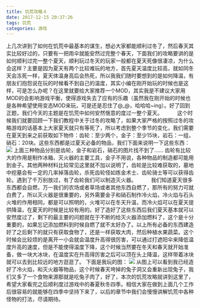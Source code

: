 ```yaml
---
title: 饥荒攻略４
date: 2017-12-15 20:37:26
tags: 饥荒
categories: 游戏
---
```

上几次讲到了如何在饥荒中最基本的谋生，想必大家都能顺利过冬了，然后春天其实比较好过的，只要有一把雨伞就能安然过完整个春天，下面我们的攻略要讲的是如何顺利过完一整个夏天，顺利玩过冬天的玩家一般都在夏天死像很凄凉，为什么会这样？主要是因为夏天有两个比较难玩的地方，首先夏天温度比较高，就如同冬天会冻死一样，夏天体温身高后会热死，所以我我们随时要想到的是如何降温，有朋友们抱怨说在玩的时候看不到自己的温度，其实小编在刚开始玩的时候也是这样，可是怎么办呢？在这里就要给大家推荐一个MOD，其实我是不建议大家用MOD的会影响游戏平衡，使得游戏失去了应有的乐趣（虽然我在刚开始的时候也是各种希望使用变态MOD来玩，可是还是忍住了@_@，哈哈哈~ing）。好了回到正题，我们今天的主题是在饥荒中如何安然惬意的度过一整个夏天。
$\hspace{1cm}$这个时候我们就要回顾一下我们教程中关于过冬的攻略了，如果大家严格的按照过冬的攻略游戏的话基本上大家夏天就只有等死了，所以考虑到整个季节的变化，我们需要在夏天到来之前获取如下物件：齿轮：至少两个，金子：至少15块，岩石：一组，硝石：20块。这些东西都是过夏天必备的物品，我们下面来说明一下这些东西：
<img src="https://lh3.googleusercontent.com/-NiO8TEnloVU/V1bD2rGXtFI/AAAAAAAAB-o/Rs8ya1A4ORAOu1UPyQJZheu_DQt5ojp-QCLcB/s0/1.bmp"/>
上面三种物品分别是齿轮，金子和岩石，硝石的图片找不到了......
齿轮有比较大的作用是制作冰箱、灭火器的主要工具，金子不用说，各种物品的制造都可能用到金子。其他两种材料比较常见这里就不加以说明了，齿轮是比较难获取的，墓地中挖墓会有一定的几率掉落齿轮，杀死齿轮怪如炼金术士、齿轮骑士等可以获得齿轮。遇到了千万别放过，有了齿轮我们可以制造灭火器。
$\hspace{1cm}$我们知道夏天很多东西都会自燃，万一我们的农场或者草场或者其他东西自燃了，那所有的努力可就白费了，所以灭火器是很重要的，另外需要金子和硝石制作冷火焰，冷火焰与石头火堆的作用相同，都是可以照明的，火堆可以在冬天升温，而冷火焰可以在夏天提供降温，在夏天的时候是比较有用的。好了造好了这些东西后我们夏天基本就可以安然度过了，剩下的最主要的问题就在于不断的给灭火器添加燃料了，这个是十分重要的，如果忘记添加燃料到时候自燃了就不太好办了。以上所有必备的东西建造好了之后剩下的就只有获取食物了，还是一样获取大肉，然后种植水果蔬菜。这个时候会比较烦的是离开一小会就会温度升高得很厉害，可以通过打遮阳伞来降低温度升高的速度，但是不能使得温度下降，这个时候当然要在冬天和春天就开始准备，做一块大冰块，在温度实在升高得厉害之后可以顶在头上降温，这样带着冰块就可以去到比较远的地方逛逛了。
下面是我玩的图：
<img src="https://lh3.googleusercontent.com/-DNWIW_s9hVA/V1bHV-74kxI/AAAAAAAAB-4/mg0OJ6qG_TQwda4GrTp_ogLTQnGfQ_yagCLcB/s0/QQ%25E6%2588%25AA%25E5%259B%25BE20160607200933.bmp "/>
从图上可以看到我已经造好了冷火焰，和灭火器等物品，这个时候春天垮掉的兔子洞又会重新出现兔子，我们又多了一个食物来源那就是吃兔子肉了，好了，本次的饥荒攻略就讲到这里了，希望大家看完之后顺利度过游戏中的春夏秋冬四季。相信大家在做到上面几个工作后很容易的就能够在四季中坚持下来了，以后的章节中我们会慢慢讲解饥荒中各种怪物的打法，尽请期待。
